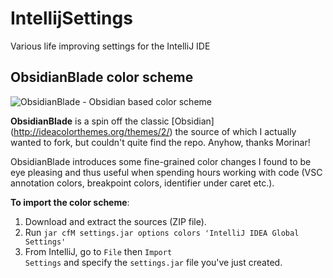 IntellijSettings
================

Various life improving settings for the IntelliJ IDE

ObsidianBlade color scheme
------------

![ObsidianBlade - Obsidian based color scheme](https://raw2.github.com/staslev/IntellijSettings/master/colors/color-scheme.png "ObsidianBlade")

**ObsidianBlade** is a spin off the classic [Obsidian] (http://ideacolorthemes.org/themes/2/) the source of which I actually wanted to fork, but couldn't quite find the repo. Anyhow, thanks Morinar!

ObsidianBlade introduces some fine-grained color changes I found to be eye pleasing and thus useful when spending hours working with code (VSC annotation colors, breakpoint colors, identifier under caret etc.).

**To import the color scheme**:

1.  Download and extract the sources (ZIP file).
2.  Run <code>jar cfM settings.jar options colors 'IntelliJ IDEA Global Settings'</code>
3.  From IntelliJ, go to <code>File</code> then <code>Import Settings</code> and specify the <code>settings.jar</code> file you've just created.

